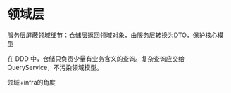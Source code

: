 # 领域层

​服务层屏蔽领域细节​：仓储层返回领域对象，由服务层转换为DTO，保护核心模型

在 DDD 中，仓储只负责少量有业务含义的查询。复杂查询应交给 QueryService，不污染领域模型。

领域+infra的角度
